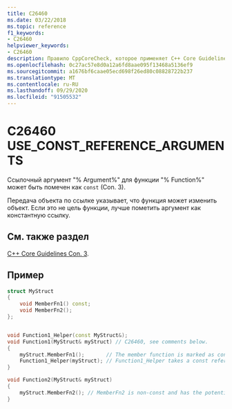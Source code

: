 ```yaml
---
title: C26460
ms.date: 03/22/2018
ms.topic: reference
f1_keywords:
- C26460
helpviewer_keywords:
- C26460
description: Правило CppCoreCheck, которое применяет C++ Core Guidelines Con. 3
ms.openlocfilehash: 0c27ac57e8d0a12a6fd8aae095f13468a5136ef9
ms.sourcegitcommit: a1676bf6caae05ecd698f26ed80c08828722b237
ms.translationtype: MT
ms.contentlocale: ru-RU
ms.lasthandoff: 09/29/2020
ms.locfileid: "91505532"
---
```

# <a name="c26460-use_const_reference_arguments"></a>C26460 USE_CONST_REFERENCE_ARGUMENTS

Ссылочный аргумент "% Argument%" для функции "% Function%" может быть помечен как `const` (Con. 3).

Передача объекта по ссылке указывает, что функция может изменить объект. Если это не цель функции, лучше пометить аргумент как константную ссылку.  

## <a name="see-also"></a>См. также раздел

[C++ Core Guidelines Con. 3](https://github.com/isocpp/CppCoreGuidelines/blob/master/CppCoreGuidelines.md#Rconst-ref).

## <a name="example"></a>Пример

```cpp
struct MyStruct
{
    void MemberFn1() const;
    void MemberFn2();
};


void Function1_Helper(const MyStruct&);
void Function1(MyStruct& myStruct) // C26460, see comments below.
{
    myStruct.MemberFn1();       // The member function is marked as const
    Function1_Helper(myStruct); // Function1_Helper takes a const reference
}

void Function2(MyStruct& myStruct)
{
    myStruct.MemberFn2(); // MemberFn2 is non-const and has the potential to modify data
}
```
